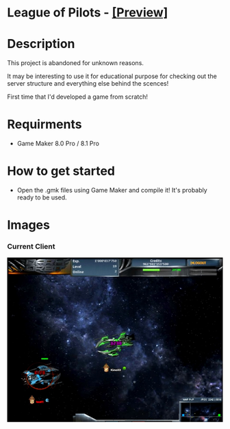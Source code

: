 # League of Pilots - [[Preview]](https://youtu.be/UAbt4RkJiYs)
# Description
This project is abandoned for unknown reasons.

It may be interesting to use it for educational purpose for checking out the server structure and everything else behind the scences!

First time that I'd developed a game from scratch!

# Requirments
* Game Maker 8.0 Pro / 8.1 Pro

# How to get started
* Open the .gmk files using Game Maker and compile it! It's probably ready to be used.


# Images

### Current Client
![Image of Client](https://github.com/ignaskavaliauskas/Dark-Orbit-Clones/blob/master/League%20of%20Pilots/Images/client.jpg)
